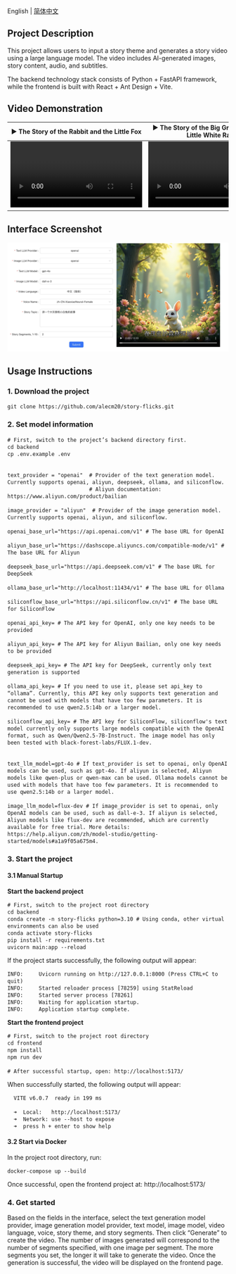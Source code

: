 English | [简体中文](./README-CN.md)

## Project Description

This project allows users to input a story theme and generates a story video using a large language model. The video includes AI-generated images, story content, audio, and subtitles.

The backend technology stack consists of Python + FastAPI framework, while the frontend is built with React + Ant Design + Vite.

## Video Demonstration

<table>
<thead>
<tr>
<th align="center"><g-emoji class="g-emoji" alias="arrow_forward">▶️</g-emoji> The Story of the Rabbit and the Little Fox</th>
<th align="center"><g-emoji class="g-emoji" alias="arrow_forward">▶️</g-emoji> The Story of the Big Gray Wolf and the Little White Rabbit</th>
</tr>
</thead>
<tbody>
<tr>
<td align="center"><video src="https://github.com/user-attachments/assets/e1893b9c-83ed-420c-a29a-1f5f878117c4"></video></td>
<td align="center"><video src="https://github.com/user-attachments/assets/8868e1b5-a931-4d25-9762-859a4c32d4f4"></video></td>
</tr>
</tbody>
</table>

## Interface Screenshot

![](backend/examples/screenshot/usage.jpg)

## Usage Instructions

### 1. Download the project

```
git clone https://github.com/alecm20/story-flicks.git
```

### 2. Set model information

```
# First, switch to the project’s backend directory first.
cd backend
cp .env.example .env


text_provider = "openai"  # Provider of the text generation model. Currently supports openai, aliyun, deepseek, ollama, and siliconflow.  
                          # Aliyun documentation: https://www.aliyun.com/product/bailian

image_provider = "aliyun"  # Provider of the image generation model. Currently supports openai, aliyun, and siliconflow.

openai_base_url="https://api.openai.com/v1" # The base URL for OpenAI

aliyun_base_url="https://dashscope.aliyuncs.com/compatible-mode/v1" # The base URL for Aliyun

deepseek_base_url="https://api.deepseek.com/v1" # The base URL for DeepSeek

ollama_base_url="http://localhost:11434/v1" # The base URL for Ollama

siliconflow_base_url="https://api.siliconflow.cn/v1" # The base URL for SiliconFlow

openai_api_key= # The API key for OpenAI, only one key needs to be provided

aliyun_api_key= # The API key for Aliyun Bailian, only one key needs to be provided

deepseek_api_key= # The API key for DeepSeek, currently only text generation is supported

ollama_api_key= # If you need to use it, please set api_key to “ollama”. Currently, this API key only supports text generation and cannot be used with models that have too few parameters. It is recommended to use qwen2.5:14b or a larger model.

siliconflow_api_key= # The API key for SiliconFlow, siliconflow's text model currently only supports large models compatible with the OpenAI format, such as Qwen/Qwen2.5-7B-Instruct. The image model has only been tested with black-forest-labs/FLUX.1-dev.


text_llm_model=gpt-4o # If text_provider is set to openai, only OpenAI models can be used, such as gpt-4o. If aliyun is selected, Aliyun models like qwen-plus or qwen-max can be used. Ollama models cannot be used with models that have too few parameters. It is recommended to use qwen2.5:14b or a larger model.

image_llm_model=flux-dev # If image_provider is set to openai, only OpenAI models can be used, such as dall-e-3. If aliyun is selected, Aliyun models like flux-dev are recommended, which are currently available for free trial. More details: https://help.aliyun.com/zh/model-studio/getting-started/models#a1a9f05a675m4.
```

### 3. Start the project

#### 3.1 Manual Startup

**Start the backend project**

```
# First, switch to the project root directory
cd backend
conda create -n story-flicks python=3.10 # Using conda, other virtual environments can also be used
conda activate story-flicks
pip install -r requirements.txt
uvicorn main:app --reload
```

If the project starts successfully, the following output will appear:

```
INFO:     Uvicorn running on http://127.0.0.1:8000 (Press CTRL+C to quit)
INFO:     Started reloader process [78259] using StatReload
INFO:     Started server process [78261]
INFO:     Waiting for application startup.
INFO:     Application startup complete.
```

**Start the frontend project**

```
# First, switch to the project root directory
cd frontend
npm install
npm run dev

# After successful startup, open: http://localhost:5173/
```

When successfully started, the following output will appear:

```
  VITE v6.0.7  ready in 199 ms

  ➜  Local:   http://localhost:5173/
  ➜  Network: use --host to expose
  ➜  press h + enter to show help
```

#### 3.2 Start via Docker

In the project root directory, run:

```
docker-compose up --build
```

Once successful, open the frontend project at: http://localhost:5173/

### 4. Get started

Based on the fields in the interface, select the text generation model provider, image generation model provider, text model, image model, video language, voice, story theme, and story segments. Then click “Generate” to create the video. The number of images generated will correspond to the number of segments specified, with one image per segment. The more segments you set, the longer it will take to generate the video. Once the generation is successful, the video will be displayed on the frontend page.
